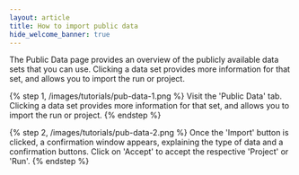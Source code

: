 ```yaml
---
layout: article
title: How to import public data
hide_welcome_banner: true
---
```


The Public Data page provides an overview of the publicly available data sets that you can use. Clicking a data set provides more information for that set, and allows you to import the run or project. 

{% step 1, /images/tutorials/pub-data-1.png %}
Visit the 'Public Data' tab. Clicking a data set provides more information for that set, and allows you to import the run or project. 
{% endstep %}

{% step 2, /images/tutorials/pub-data-2.png %}
Once the 'Import' button is clicked, a confirmation window appears, explaining the type of data and a confirmation buttons. Click on 'Accept' to accept the respective 'Project' or 'Run'.
{% endstep %} 